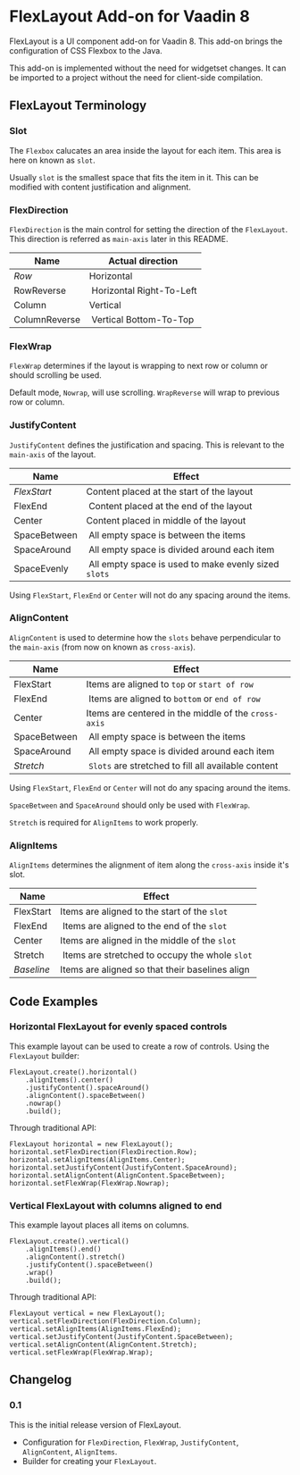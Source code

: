 # FlexLayout Add-on for Vaadin 8

FlexLayout is a UI component add-on for Vaadin 8. This add-on brings the configuration of CSS Flexbox to the Java.

This add-on is implemented without the need for widgetset changes. It can be imported to a project without the need for client-side compilation.

## FlexLayout Terminology

### Slot

The `Flexbox` calucates an area inside the layout for each item. This area is here on known as `slot`.

Usually `slot` is the smallest space that fits the item in it. This can be modified with content justification and alignment.

### FlexDirection

`FlexDirection` is the main control for setting the direction of the `FlexLayout`. This direction is referred as `main-axis` later in this README.

| Name          | Actual direction         |
| ------------- | ------------------------ |
| *Row*         | Horizontal               |
| RowReverse    | Horizontal Right-To-Left |
| Column        | Vertical                 |
| ColumnReverse | Vertical Bottom-To-Top   |

### FlexWrap

`FlexWrap` determines if the layout is wrapping to next row or column or should scrolling be used.

Default mode, `Nowrap`, will use scrolling. `WrapReverse` will wrap to previous row or column.

### JustifyContent

`JustifyContent` defines the justification and spacing. This is relevant to the `main-axis` of the layout.

| Name         | Effect                                               |
| ------------ | ---------------------------------------------------- |
| *FlexStart*  | Content placed at the start of the layout            |
| FlexEnd      | Content placed at the end of the layout              |
| Center       | Content placed in middle of the layout               |
| SpaceBetween | All empty space is between the items                 |
| SpaceAround  | All empty space is divided around each item          |
| SpaceEvenly  | All empty space is used to make evenly sized `slots` |

Using `FlexStart`, `FlexEnd` or `Center` will not do any spacing around the items.

### AlignContent

`AlignContent` is used to determine how the `slots` behave perpendicular to the `main-axis` (from now on known as `cross-axis`).

| Name         | Effect                                               |
| ------------ | ---------------------------------------------------- |
| FlexStart    | Items are aligned to `top` or `start of row`         |
| FlexEnd      | Items are aligned to `bottom` or `end of row`        |
| Center       | Items are centered in the middle of the `cross-axis` |
| SpaceBetween | All empty space is between the items                 |
| SpaceAround  | All empty space is divided around each item          |
| *Stretch*    | `Slots` are stretched to fill all available content  |

Using `FlexStart`, `FlexEnd` or `Center` will not do any spacing around the items.

`SpaceBetween` and `SpaceAround` should only be used with `FlexWrap`.

`Stretch` is required for `AlignItems` to work properly.

### AlignItems

`AlignItems` determines the alignment of item along the `cross-axis` inside it's slot.

| Name       | Effect                                          |
| ---------- | ----------------------------------------------- |
| FlexStart  | Items are aligned to the start of the `slot`    |
| FlexEnd    | Items are aligned to the end of the `slot`      |
| Center     | Items are aligned in the middle of the `slot`   |
| Stretch    | Items are stretched to occupy the whole `slot`  |
| *Baseline* | Items are aligned so that their baselines align |

## Code Examples

### Horizontal FlexLayout for evenly spaced controls

This example layout can be used to create a row of controls. Using the `FlexLayout` builder:
```
FlexLayout.create().horizontal()
    .alignItems().center()
    .justifyContent().spaceAround()
    .alignContent().spaceBetween()
    .nowrap()
    .build();
```

Through traditional API:
```
FlexLayout horizontal = new FlexLayout();
horizontal.setFlexDirection(FlexDirection.Row);
horizontal.setAlignItems(AlignItems.Center);
horizontal.setJustifyContent(JustifyContent.SpaceAround);
horizontal.setAlignContent(AlignContent.SpaceBetween);
horizontal.setFlexWrap(FlexWrap.Nowrap);
```

### Vertical FlexLayout with columns aligned to end

This example layout places all items on columns.
```
FlexLayout.create().vertical()
    .alignItems().end()
    .alignContent().stretch()
    .justifyContent().spaceBetween()
    .wrap()
    .build();
```

Through traditional API:
```
FlexLayout vertical = new FlexLayout();
vertical.setFlexDirection(FlexDirection.Column);
vertical.setAlignItems(AlignItems.FlexEnd);
vertical.setJustifyContent(JustifyContent.SpaceBetween);
vertical.setAlignContent(AlignContent.Stretch);
vertical.setFlexWrap(FlexWrap.Wrap);
```

## Changelog

### 0.1

This is the initial release version of FlexLayout. 

- Configuration for `FlexDirection`, `FlexWrap`, `JustifyContent`, `AlignContent`, `AlignItems`.
- Builder for creating your `FlexLayout`.
